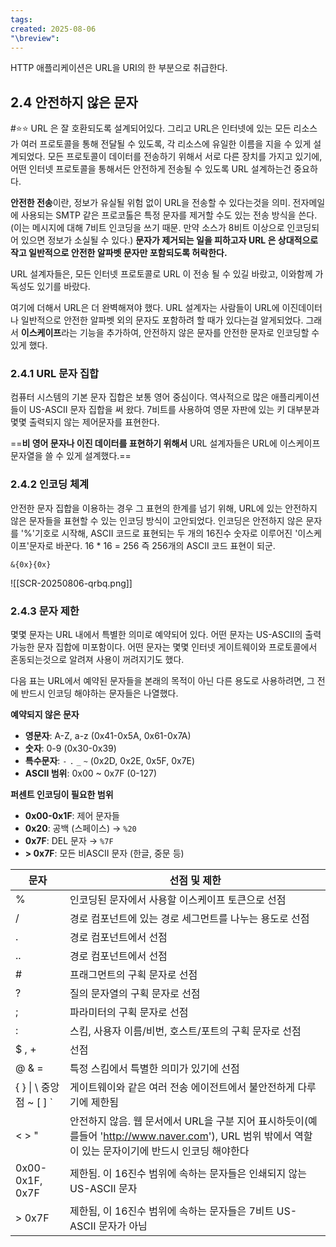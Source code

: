 ```yaml
---
tags: 
created: 2025-08-06
"\breview":
---
```

HTTP 애플리케이션은 URL을 URI의 한 부분으로 취급한다.

## 2.4 안전하지 않은 문자
#⭐️⭐️ 
URL 은 잘 호환되도록 설계되어있다. 그리고 URL은 인터넷에 있는 모든 리소스가 여러 프로토콜을 통해 전달될 수 있도록, 각 리소스에 유일한 이름을 지을 수 있게 설계되었다. 모든 프로토콜이 데이터를 전송하기 위해서 서로 다른 장치를 가지고 있기에, 어떤 인터넷 프로토콜을 통해서든 안전하게 전송될 수 있도록 URL 설계하는건 중요하다.

**안전한 전송**이란, 정보가 유실될 위험 없이 URL을 전송할 수 있다는것을 의미. 전자메일에 사용되는 SMTP 같은 프로코톨은 특정 문자를 제거할 수도 있는 전송 방식을 쓴다.(이는 메시지에 대해 7비트 인코딩을 쓰기 때문. 만약 소스가 8비트 이상으로 인코딩되어 있으면 정보가 소실될 수 있다.) **문자가 제거되는 일을 피하고자 URL 은 상대적으로 작고 일반적으로 안전한 알파벳 문자만 포함되도록 허락한다.**

URL 설계자들은, 모든 인터넷 프로토콜로 URL 이 전송 될 수 있길 바랐고, 이와함께 가독성도 있기를 바랐다.

여기에 더해서 URL은 더 완벽해져야 했다. URL 설계자는 사람들이 URL에 이진데이터나 일반적으로 안전한 알파벳 외의 문자도 포함하려 할 때가 있다는걸 알게되었다. 그래서 **이스케이프**라는 기능을 추가하여, 안전하지 않은 문자를 안전한 문자로 인코딩할 수 있게 했다.

### 2.4.1 URL 문자 집합
컴퓨터 시스템의 기본 문자 집합은 보통 영어 중심이다. 역사적으로 많은 애플리케이션들이 US-ASCII 문자 집합을 써 왔다. 7비트를 사용하여 영문 자판에 있는 키 대부분과 몇몇 출력되지 않는 제어문자를 표현한다.

==**비 영어 문자나 이진 데이터를 표현하기 위해서** URL 설계자들은 URL에 이스케이프 문자열을 쓸 수 있게 설계했다.==
### 2.4.2 인코딩 체계
안전한 문자 집합을 이용하는 경우 그 표현의 한계를 넘기 위해, URL에 있는 안전하지 않은 문자들을 표현할 수 있는 인코딩 방식이 고안되었다. 인코딩은 안전하지 않은 문자를 '%'기호로 시작해, ASCII 코드로 표현되는 두 개의 16진수 숫자로 이루어진 '이스케이프'문자로 바꾼다. 16 * 16 = 256 즉 256개의 ASCII 코드 표현이 되군.

`&{0x}{0x}`

![[SCR-20250806-qrbq.png]]
### 2.4.3 문자 제한
몇몇 문자는 URL 내에서 특별한 의미로 예약되어 있다. 어떤 문자는 US-ASCII의 출력 가능한 문자 집합에 미포함이다. 어떤 문자는 몇몇 인터넷 게이트웨이와 프로토콜에서 혼동되는것으로 알려져 사용이 꺼려지기도 했다.

다음 표는 URL에서 예약된 문자들을 본래의 목적이 아닌 다른 용도로 사용하려면, 그 전에 반드시 인코딩 해야하는 문자들은 나열했다.

**예약되지 않은 문자**

- **영문자**: A-Z, a-z (0x41-0x5A, 0x61-0x7A)
- **숫자**: 0-9 (0x30-0x39)
- **특수문자**: `-` `.` `_` `~` (0x2D, 0x2E, 0x5F, 0x7E)
- **ASCII 범위**: 0x00 ~ 0x7F (0-127)

**퍼센트 인코딩이 필요한 범위**

- **0x00-0x1F**: 제어 문자들
- **0x20**: 공백 (스페이스) → `%20`
- **0x7F**: DEL 문자 → `%7F`
- **> 0x7F**: 모든 비ASCII 문자 (한글, 중문 등)

| 문자                     | 선점 및 제한                                                                                             |
| ---------------------- | --------------------------------------------------------------------------------------------------- |
| %                      | 인코딩된 문자에서 사용할 이스케이프 토큰으로 선점                                                                         |
| /                      | 경로 컴포넌트에 있는 경로 세그먼트를 나누는 용도로 선점                                                                     |
| .                      | 경로 컴포넌트에서 선점                                                                                        |
| ..                     | 경로 컴포넌트에서 선점                                                                                        |
| \#                     | 프래그먼트의 구획 문자로 선점                                                                                    |
| ?                      | 질의 문자열의 구획 문자로 선점                                                                                   |
| ;                      | 파라미터의 구획 문자로 선점                                                                                     |
| :                      | 스킴, 사용자 이름/비번, 호스트/포트의 구획 문자로 선점                                                                    |
| $ , +                  | 선점                                                                                                  |
| @ & =                  | 특정 스킴에서 특별한 의미가 있기에 선점                                                                              |
| { } \| \ 중앙점 ~ \[ \] ` | 게이트웨이와 같은 여러 전송 에이전트에서 불안전하게 다루기에 제한됨                                                               |
| < > "                  | 안전하지 않음. 웹 문서에서 URL을 구분 지어 표시하듯이(예를들어 'http://www.naver.com'), URL 범위 밖에서 역할이 있는 문자이기에 반드시 인코딩 해야한다 |
| 0x00-0x1F, 0x7F        | 제한됨. 이 16진수 범위에 속하는 문자들은 인쇄되지 않는 US-ASCII 문자                                                        |
| > 0x7F                 | 제한됨, 이 16진수 범위에 속하는 문자들은 7비트 US-ASCII 문자가 아님                                                        |
